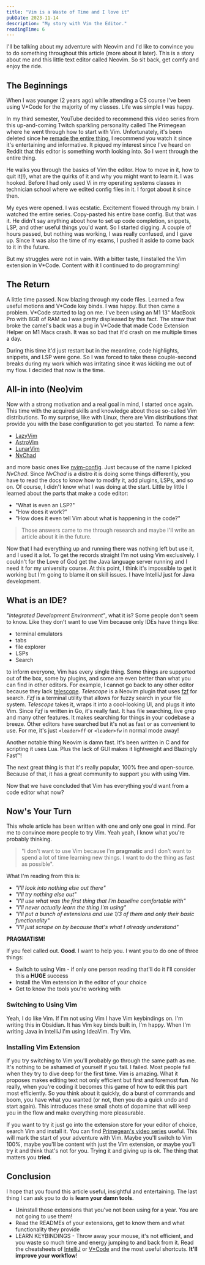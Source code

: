 ```yaml
---
title: "Vim is a Waste of Time and I love it"
pubDate: 2023-11-14
description: "My story with Vim the Editor."
readingTime: 6
---
```


I'll be talking about my adventure with Neovim and I'd like to convince you to do something throughout this article (more about it later). This is a story about me and this little text editor called Neovim. So sit back, get comfy and enjoy the ride.

## The Beginnings

When I was younger (2 years ago) while attending a CS course I've been using V\*Code for the majority of my classes. Life was simple I was happy.

In my third semester, YouTube decided to recommend this video series from this up-and-coming Twitch sparkling personality called The Primegean where he went through how to start with Vim. Unfortunately, it's been deleted since he [remade the entire thing](https://www.youtube.com/watch?v=X6AR2RMB5tE&list=PLm323Lc7iSW_wuxqmKx_xxNtJC_hJbQ7R), I recommend you watch it since it's entertaining and informative. It piqued my interest since I've heard on Reddit that this editor is something worth looking into. So I went through the entire thing.

He walks you through the basics of Vim the editor. How to move in it, how to quit it(!), what are the quirks of it and why you might want to learn it. I was hooked. Before I had only used Vi in my operating systems classes in technician school where we edited config files in it. I forgot about it since then.

My eyes were opened. I was ecstatic. Excitement flowed through my brain. I watched the entire series. Copy-pasted his entire base config. But that was it. He didn't say anything about how to set up code completion, snippets, LSP, and other useful things you'd want. So I started digging. A couple of hours passed, but nothing was working, I was really confused, and I gave up. Since it was also the time of my exams, I pushed it aside to come back to it in the future.

But my struggles were not in vain. With a bitter taste, I installed the Vim extension in V\*Code. Content with it I continued to do programming!

## The Return

A little time passed. Now blazing through my code files. Learned a few useful motions and V\*Code key binds. I was happy. But then came a problem. V\*Code started to lag on me. I've been using an M1 13" MacBook Pro with 8GB of RAM so I was pretty displeased by this fact. The straw that broke the camel's back was a bug in V\*Code that made Code Extension Helper on M1 Macs crash. It was so bad that it'd crash on me multiple times a day.

During this time it'd just restart but in the meantime, code highlights, snippets, and LSP were gone. So I was forced to take these couple-second breaks during my work which was irritating since it was kicking me out of my flow. I decided that now is the time.

## All-in into (Neo)vim

Now with a strong motivation and a real goal in mind, I started once again. This time with the acquired skills and knowledge about those so-called Vim distributions. To my surprise, like with Linux, there are Vim distributions that provide you with the base configuration to get you started. To name a few:

- [LazyVim](https://www.lazyvim.org/)
- [AstroVim](https://astronvim.com/)
- [LunarVim](https://www.lunarvim.org/)
- [NvChad](https://nvchad.com/)

and more basic ones like [nvim-config](https://github.com/jdhao/nvim-config). Just because of the name I picked _NvChad_. Since _NvChad_ is a distro it is doing some things differently, you have to read the docs to know how to modify it, add plugins, LSPs, and so on. Of course, I didn't know what I was doing at the start. Little by little I learned about the parts that make a code editor:

- "What is even an LSP?"
- "How does it work?"
- "How does it even tell Vim about what is happening in the code?"

> Those answers came to me through research and maybe I'll write an article about it in the future.

Now that I had everything up and running there was nothing left but use it, and I used it a lot. To get the records straight I'm not using Vim exclusively. I couldn't for the Love of God get the Java language server running and I need it for my university course. At this point, I think it's impossible to get it working but I'm going to blame it on skill issues. I have IntelliJ just for Java development.

## What is an IDE?

_"Integrated Development Environment"_, what it is? Some people don't seem to know. Like they don't want to use Vim because only IDEs have things like:

- terminal emulators
- tabs
- file explorer
- LSPs
- Search

to inform everyone, Vim has every single thing. Some things are supported out of the box, some by plugins, and some are even better than what you can find in other editors. For example, I cannot go back to any other editor because they lack [telescope](https://github.com/nvim-telescope/telescope.nvim). _Telescope_ is a Neovim plugin that uses [fzf](https://github.com/junegunn/fzf) for search. _Fzf_ is a terminal utility that allows for fuzzy search in your file system. _Telescope_ takes it, wraps it into a cool-looking UI, and plugs it into Vim. Since _Fzf_ is written in Go, it's really fast. It has file searching, live grep and many other features. It makes searching for things in your codebase a breeze. Other editors have searched but it's not as fast or as convenient to use. For me, it's just `<leader>ff` or `<leader>fw` in normal mode away!

Another notable thing Neovim is damn fast. It's been written in C and for scripting it uses Lua. Plus the lack of GUI makes it lightweight and Blazingly Fast&#8482;!

The next great thing is that it's really popular, 100% free and open-source. Because of that, it has a great community to support you with using Vim.

Now that we have concluded that Vim has everything you'd want from a code editor what now?

## Now's Your Turn

This whole article has been written with one and only one goal in mind. For me to convince more people to try Vim. Yeah yeah, I know what you're probably thinking.

> "I don't want to use Vim because I'm **pragmatic** and I don't want to spend a lot of time learning new things. I want to do the thing as fast as possible".

What I'm reading from this is:

- _"I'll look into nothing else out there"_
- _"I'll try nothing else out"_
- _"I'll use what was the first thing that I'm baseline comfortable with"_
- _"I'll never actually learn the thing I'm using"_
- _"I'll put a bunch of extensions and use 1/3 of them and only their basic functionality"_
- _"I'll just scrape on by because that's what I already understand"_

**PRAGMATISM!**

If you feel called out. **Good**. I want to help you. I want you to do one of three things:

- Switch to using Vim - if only one person reading that'll do it I'll consider this a **HUGE** success
- Install the Vim extension in the editor of your choice
- Get to know the tools you're working with

### Switching to Using Vim

Yeah, I do like Vim. If I'm not using Vim I have Vim keybindings on. I'm writing this in Obsidian. It has Vim key binds built in, I'm happy. When I'm writing Java in IntelliJ I'm using IdeaVim. Try Vim.

### Installing Vim Extension

If you try switching to Vim you'll probably go through the same path as me. It's nothing to be ashamed of yourself if you fail. I failed. Most people fail when they try to dive deep for the first time. Vim is amazing. What it proposes makes editing text not only efficient but first and foremost **fun**. No really, when you're coding it becomes this game of how to edit this part most efficiently. So you think about it quickly, do a burst of commands and boom, you have what you wanted (or not, then you do a quick undo and start again). This introduces these small shots of dopamine that will keep you in the flow and make everything more pleasurable.

If you want to try it just go into the extension store for your editor of choice, search Vim and install it. You can find [Primegean's video series](pleasurable) useful. This will mark the start of your adventure with Vim. Maybe you'll switch to Vim 100%, maybe you'll be content with just the Vim extension, or maybe you'll try it and think that's not for you. Trying it and giving up is ok. The thing that matters you **tried**.

## Conclusion

I hope that you found this article useful, insightful and entertaining. The last thing I can ask you to do is **learn your damn tools**.

- Uninstall those extensions that you've not been using for a year. You are not going to use them!
- Read the READMEs of your extensions, get to know them and what functionality they provide
- LEARN KEYBINDINGS - Throw away your mouse, it's not efficient, and you waste so much time and energy jumping to and back from it. Read the cheatsheets of [IntelliJ](https://www.jetbrains.com/help/idea/mastering-keyboard-shortcuts.html) or [V\*Code](https://codyburleson.com/blog/vs-code-cheat-sheet) and the most useful shortcuts. **It'll improve your workflow**!
